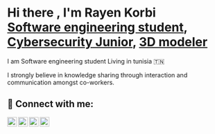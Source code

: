 <h1>Hi there , I'm Rayen Korbi<br/><a href="https://www.linkedin.com/in/rayen-korbi-4ab072240/">Software engineering student</a>,  <a href="https://github.com/rayenkorbi">Cybersecurity Junior</a>,  <a href="https://youtube.com/playlist?list=PLsTXgTycZUcv7dAIGrgra-IS4ZHa5HRKW&si=9lt00FsIXQFxXKl-">3D modeler</a></h1>

I am Software engineering student Living in tunisia 🇹🇳

I strongly believe in knowledge sharing through interaction and communication amongst co-workers.



<h2> 📲 Connect with me:</h2>

[<img align="left" alt="JoshMadakor | YouTube" width="22px" src="https://cdn.jsdelivr.net/npm/simple-icons@v3/icons/youtube.svg" />][youtube]
[<img align="left" alt="JoshMadakor | Twitter" width="22px" src="https://cdn.jsdelivr.net/npm/simple-icons@v3/icons/twitter.svg" />][twitter]
[<img align="left" alt="JoshMadakor | LinkedIn" width="22px" src="https://cdn.jsdelivr.net/npm/simple-icons@v3/icons/linkedin.svg" />][linkedin]
[<img align="left" alt="JoshMadakor | Instagram" width="22px" src="https://cdn.jsdelivr.net/npm/simple-icons@v3/icons/instagram.svg" />][instagram]

[twitter]: https://twitter.com/k0_ryn
[youtube]: https://www.youtube.com/channel/UC5UO98ECiJVQmdvqSmNLlWg
[instagram]: https://www.instagram.com/rayen.korbi_/
[linkedin]: https://www.linkedin.com/in/rayen-korbi-4ab072240/

<!--
**joshmadakor1/joshmadakor1** is a ✨ _special_ ✨ repository because its `README.md` (this file) appears on your GitHub profile.

Here are some ideas to get you started:

- 🔭 I’m currently working on ...
- 🌱 I’m currently learning ...
- 👯 I’m looking to collaborate on ...
- 🤔 I’m looking for help with ...
- 💬 Ask me about ...
- 📫 How to reach me: ...
- 😄 Pronouns: ...
- ⚡ Fun fact: ...
-->
